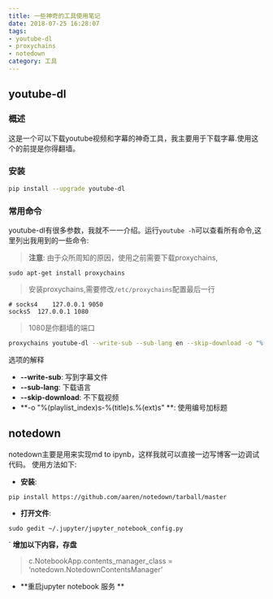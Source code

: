 ```yaml
---
title: 一些神奇的工具使用笔记
date: 2018-07-25 16:28:07
tags: 
- youtube-dl 
- proxychains 
- notedown
category: 工具
---
```


## youtube-dl

### 概述
这是一个可以下载youtube视频和字幕的神奇工具，我主要用于下载字幕.使用这个的前提是你得翻墙。

### 安装
```bash
pip install --upgrade youtube-dl
```

### 常用命令

youtube-dl有很多参数，我就不一一介绍。运行`youtube -h`可以查看所有命令,这里列出我用到的一些命令:

> **注意**:
> 由于众所周知的原因，使用之前需要下载proxychains,
```
sudo apt-get install proxychains
```
> 安装proxychains,需要修改`/etc/proxychains`配置最后一行
```
# socks4    127.0.0.1 9050
socks5  127.0.0.1 1080
```
> 1080是你翻墙的端口

```bash
proxychains youtube-dl --write-sub --sub-lang en --skip-download -o "%(playlist_index)s-%(title)s.%(ext)s" "https://www.youtube.com/watch?v=2S4nn7S8Hk4&list=PLAwxTw4SYaPnbDacyrK_kB_RUkuxQBlCm"
 ```
选项的解释
* **--write-sub**: 写到字幕文件
* **--sub-lang**: 下载语言
* **--skip-download**: 不下载视频
* **-o "%(playlist_index)s-%(title)s.%(ext)s" **: 使用编号加标题

## notedown
notedown主要是用来实现md to ipynb，这样我就可以直接一边写博客一边调试代码。
使用方法如下:

- **安装**:
```
pip install https://github.com/aaren/notedown/tarball/master
```
- **打开文件**:
```
sudo gedit ~/.jupyter/jupyter_notebook_config.py
```
` **增加以下内容，存盘**

> c.NotebookApp.contents_manager_class = ‘notedown.NotedownContentsManager’

- **重启jupyter notebook 服务 **